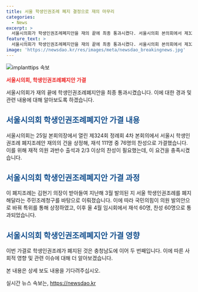 ```yaml
---
title: 서울 학생인권조례 폐지 결정으로 재의 마무리
categories:
  - News
excerpt: >
  서울시의회가 학생인권조례폐지안을 재의 끝에 최종 통과시켰다. 서울시의회 본의회에서 제324회 정례회 4차 본회의에서 재석 111명 찬성으로 가결됐다. 이는 전체 112개 의석 중 75석을 차지하는 국민의힘의 발의안으로, 이로써 서울은 두 번째로 학생인권조례를 폐지한 지역이 되었다. 결정은 조희연 서울시교육감의 재의 요구를 무시한 것으로 보인다. 폐지안은 지난해 3월 발의됐지만, 서울행정법원의 가처분 신청으로 처리가 제동을 겪었고, 국민의힘이 발의안을 통해 재상정하여 통과시켰다.
feature_text: >
  서울시의회가 학생인권조례폐지안을 재의 끝에 최종 통과시켰다. 서울시의회 본의회에서 제324회 정례회 4차 본회의에서 재석 111명 찬성으로 가결됐다. 이는 전체 112개 의석 중 75석을 차지하는 국민의힘의 발의안으로, 이로써 서울은 두 번째로 학생인권조례를 폐지한 지역이 되었다. 결정은 조희연 서울시교육감의 재의 요구를 무시한 것으로 보인다. 폐지안은 지난해 3월 발의됐지만, 서울행정법원의 가처분 신청으로 처리가 제동을 겪었고, 국민의힘이 발의안을 통해 재상정하여 통과시켰다.
image: 'https://newsdao.kr/res/images/meta/newsdao_breakingnews.jpg'
---
```


<p><img src="https://newsdao.kr/res/images/meta/newsdao_breakingnews.jpg" alt="implanttips 속보" /></p>

<p><b><span style="color: #ee2323;">서울시의회, 학생인권조례폐지안 가결</span></b></p>

<p>서울시의회가 재의 끝에 학생인권조례폐지안을 최종 통과시켰습니다. 이에 대한 경과 및 관련 내용에 대해 알아보도록 하겠습니다.</p>

<h2><b><span style="color: #1a5490;">서울시의회 학생인권조례폐지안 가결 내용</span></b></h2>

<p>서울시의회는 25일 본회의장에서 열린 제324회 정례회 4차 본회의에서 서울시 학생인권조례 폐지조례안 재의의 건을 상정해, 재석 111명 중 76명의 찬성으로 가결했습니다. 이를 위해 재적 의원 과반수 출석과 2/3 이상의 찬성이 필요했는데, 이 요건을 충족시켰습니다.</p>

<h2><b><span style="color: #1a5490;">서울시의회 학생인권조례폐지안 가결 과정</span></b></h2>

<p>이 폐지조례는 김현기 의장이 받아들여 지난해 3월 발의된 지 서울 학생인권조례를 폐지해달라는 주민조례청구를 바탕으로 이뤄졌습니다. 이에 따라 국민의힘이 의원 발의안으로 바꿔 특위를 통해 상정하였고, 이후 올 4월 임시회에서 재석 60명, 찬성 60명으로 통과되었습니다.</p>

<h2><b><span style="color: #1a5490;">서울시의회 학생인권조례폐지안 가결 영향</span></b></h2>

<p>이번 가결로 학생인권조례가 폐지된 것은 충청남도에 이어 두 번째입니다. 이에 따른 사회적 영향 및 관련 이슈에 대해 더 알아보겠습니다.</p>

<p>본 내용은 상세 보도 내용을 기다려주십시오.</p>
실시간 뉴스 속보는, <a href="https://newsdao.kr" rel="dofollow">https://newsdao.kr</a>


